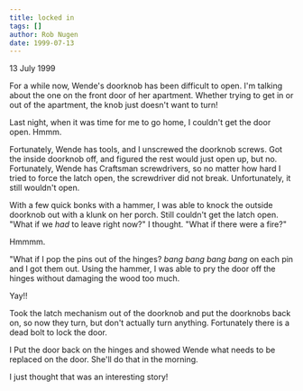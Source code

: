 ```yaml
---
title: locked in
tags: []
author: Rob Nugen
date: 1999-07-13
---
```


<p class=date>13 July 1999</p>

<p>For a while now, Wende's doorknob has been difficult to open.
I'm talking about the one on the front door of her apartment. Whether trying to get in or out of the apartment, the knob just doesn't want to turn!

<p>Last night, when it was time for me to go home, I couldn't get the door open.  Hmmm.

<p>Fortunately, Wende has tools, and I unscrewed the doorknob screws.  Got the inside doorknob off, and figured the rest would just open up, but no.  Fortunately, Wende has Craftsman screwdrivers, so no matter how hard I tried to force the latch open, the screwdriver did not break.  Unfortunately, it still wouldn't open.

<p>With a few quick bonks with a hammer, I was able to knock the outside doorknob out with a klunk on her porch.  Still couldn't get the latch open.  "What if we <em>had</em> to leave right now?" I thought.  "What if there were a fire?"

<p>Hmmmm.

<p>"What if I pop the pins out of the hinges?   <em>bang bang bang bang</em> on each pin and I got them out.  Using the hammer, I was able to pry the door off the hinges without damaging the wood too much.

<p>Yay!!

<p>Took the latch mechanism out of the doorknob and put the doorknobs back on, so now they turn, but don't actually turn anything.  Fortunately there is a dead bolt to lock the door.

<p>I Put the door back on the hinges and showed Wende what needs to be replaced on the door.  She'll do that in the morning.

<p>I just thought that was an interesting story!
